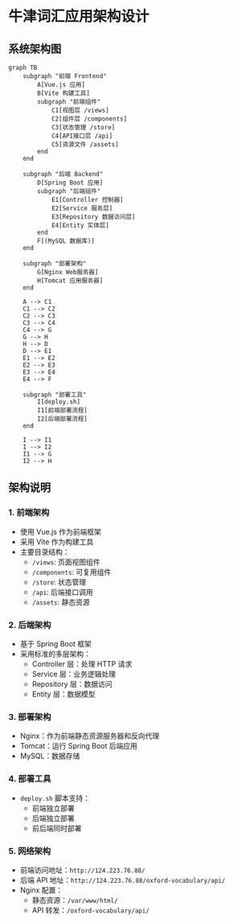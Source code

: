# 牛津词汇应用架构设计

## 系统架构图

```mermaid
graph TB
    subgraph "前端 Frontend"
        A[Vue.js 应用]
        B[Vite 构建工具]
        subgraph "前端组件"
            C1[视图层 /views]
            C2[组件层 /components]
            C3[状态管理 /store]
            C4[API接口层 /api]
            C5[资源文件 /assets]
        end
    end

    subgraph "后端 Backend"
        D[Spring Boot 应用]
        subgraph "后端组件"
            E1[Controller 控制器]
            E2[Service 服务层]
            E3[Repository 数据访问层]
            E4[Entity 实体层]
        end
        F[(MySQL 数据库)]
    end

    subgraph "部署架构"
        G[Nginx Web服务器]
        H[Tomcat 应用服务器]
    end

    A --> C1
    C1 --> C2
    C2 --> C3
    C3 --> C4
    C4 --> G
    G --> H
    H --> D
    D --> E1
    E1 --> E2
    E2 --> E3
    E3 --> E4
    E4 --> F

    subgraph "部署工具"
        I[deploy.sh]
        I1[前端部署流程]
        I2[后端部署流程]
    end

    I --> I1
    I --> I2
    I1 --> G
    I2 --> H
```

## 架构说明

### 1. 前端架构
- 使用 Vue.js 作为前端框架
- 采用 Vite 作为构建工具
- 主要目录结构：
  * `/views`: 页面视图组件
  * `/components`: 可复用组件
  * `/store`: 状态管理
  * `/api`: 后端接口调用
  * `/assets`: 静态资源

### 2. 后端架构
- 基于 Spring Boot 框架
- 采用标准的多层架构：
  * Controller 层：处理 HTTP 请求
  * Service 层：业务逻辑处理
  * Repository 层：数据访问
  * Entity 层：数据模型

### 3. 部署架构
- Nginx：作为前端静态资源服务器和反向代理
- Tomcat：运行 Spring Boot 后端应用
- MySQL：数据存储

### 4. 部署工具
- `deploy.sh` 脚本支持：
  * 前端独立部署
  * 后端独立部署
  * 前后端同时部署

### 5. 网络架构
- 前端访问地址：`http://124.223.76.88/`
- 后端 API 地址：`http://124.223.76.88/oxford-vocabulary/api/`
- Nginx 配置：
  * 静态资源：`/var/www/html/`
  * API 转发：`/oxford-vocabulary/api/` 